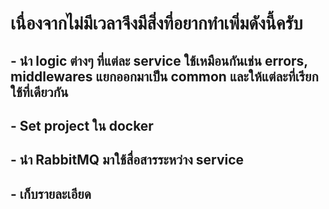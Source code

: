 # เนื่องจากไม่มีเวลาจึงมีสิ่งที่อยากทำเพิ่มดังนี้ครับ
## - นำ logic ต่างๆ ที่แต่ละ service ใช้เหมือนกันเช่น errors, middlewares แยกออกมาเป็น common และให้แต่ละที่เรียกใช้ที่เดียวกัน
## - Set project ใน docker
## - นำ RabbitMQ มาใช้สื่อสารระหว่าง service
## - เก็บรายละเอียด
